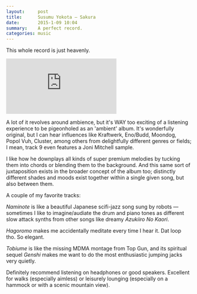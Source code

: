 ```yaml
---
layout:     post
title:      Susumu Yokota — Sakura
date:       2015-1-09 10:04
summary:    A perfect record. 
categories: music
---
```


This whole record is just heavenly. 

<iframe src="https://embed.spotify.com/?uri=spotify:album:6daHGcQra17Pvgnp5gEzJm" frameborder="0" allowtransparency="true"></iframe>

A lot of it revolves around ambience, but it's WAY too exciting of a listening experience to be pigeonholed as an 'ambient' album. It's wonderfully original, but I can hear influences like Kraftwerk, Eno/Budd, Moondog, Popol Vuh, Cluster, among others from delightfully different genres or fields; I mean, track 9 even features a Joni Mitchell sample.

I like how he downplays all kinds of super premium melodies by tucking them into chords or blending them to the background. And this same sort of juxtaposition exists in the broader concept of the album too; distinctly different shades and moods exist together within a single given song, but also between them.  

A couple of my favorite tracks: 

*Naminote* is like a beautiful Japanese scifi-jazz song sung by robots — sometimes I like to imagine/audiate the drum and piano tones as different slow attack synths from other songs like dreamy *Azukiiro No Kaori*. 

*Hagoromo* makes me accidentally meditate every time I hear it. Dat loop tho. So elegant. 

*Tobiume* is like the missing MDMA montage from Top Gun, and its spiritual sequel *Genshi* makes me want to do the most enthusiastic jumping jacks very quietly.

Definitely recommend listening on headphones or good speakers. Excellent for walks (especially aimless) or leisurely lounging (especially on a hammock or with a scenic mountain view).